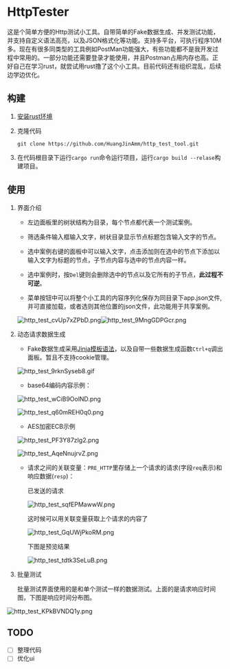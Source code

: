 # HttpTester

这是个简单方便的Http测试小工具。自带简单的Fake数据生成、并发测试功能，并支持自定义语法高亮，以及JSON格式化等功能。支持多平台，可执行程序10M多。现在有很多同类型的工具例如PostMan功能强大，有些功能都不是我开发过程中常用的。一部分功能还需要登录才能使用，并且Postman占用内存也高。正好自己在学习rust，就尝试用rust撸了这个小工具。目前代码还有组织混乱，后续边学边优化。

## 构建

1. [安装rust环境](https://www.rust-lang.org/learn/get-started)

2. 克隆代码
   
   ```git
   git clone https://github.com/HuangJinAmm/http_test_tool.git
   ```

3. 在代码根目录下运行`cargo run`命令运行项目，运行`cargo build --relase`构建项目。

## 使用

1. 界面介绍
   
   - 左边面板里的树状结构为目录，每个节点都代表一个测试案例。
   
   - 筛选条件输入框输入文字，树状目录显示节点标题包含输入文字的节点。
   
   - 选中案例右键的面板中可以输入文字，点击添加则在选中的节点下添加以输入文字为标题的节点，子节点内容与选中的节点内容一样。
   
   - 选中案例时，按`Del`键则会删除选中的节点以及它所有的子节点，**此过程不可逆**。
   
   - 菜单按钮中可以将整个小工具的内容序列化保存为同目录下app.json文件,并可直接加载，或者选则其他位置的json文件，此功能用于共享案例。
   
   ![http_test_cvUp7xZPbD.png](./screenshots/http_test_cvUp7xZPbD.png)![http_test_9MngGDPGcr.png](./screenshots/http_test_9MngGDPGcr.png)

2. 动态请求数据生成
   
   - Fake数据生成采用[Jinja模板语法](https://docs.rs/minijinja/latest/minijinja/syntax/index.html)，以及自带一些数据生成函数`Ctrl+q`调出面板。暂且不支持cookie管理。
   
   ![http_test_9rknSyseb8.gif](./screenshots/http_test_9rknSyseb8.gif)
   
   - base64编码内容示例：
   
   ![http_test_wCiB9OolND.png](./screenshots/http_test_wCiB9OolND.png)
   
   ![http_test_q60mREH0q0.png](./screenshots/http_test_q60mREH0q0.png)
   
   - AES加密ECB示例
   
   ![http_test_PF3Y87zIg2.png](./screenshots/http_test_PF3Y87zIg2.png)
   
   ![http_test_AqeNnujrvZ.png](./screenshots/http_test_AqeNnujrvZ.png)
   
   - 请求之间的关联变量：`PRE_HTTP`里存储上一个请求的请求(字段`req`表示)和响应数据(`resp`)：
     
     已发送的请求
     
     ![http_test_sqfEPMawwW.png](./screenshots/http_test_sqfEPMawwW.png)
     
     这时候可以用关联变量获取上个请求的内容了
     
     ![http_test_GqUWjPkoRM.png](./screenshots/http_test_GqUWjPkoRM.png)
     
     下图是预览结果
     
     ![http_test_tdtk3SeLuB.png](./screenshots/http_test_tdtk3SeLuB.png)
     
     

3. 批量测试
   
   批量测试界面使用的是和单个测试一样的数据测试。上面的是请求响应时间图，下图是响应时间分布图。

![http_test_KPkBVNDQ1y.png](./screenshots/http_test_KPkBVNDQ1y.png)

## TODO

- [ ] 整理代码
- [ ] 优化ui